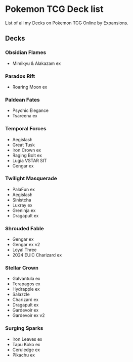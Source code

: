 # Pokemon TCG Deck list

List of all my Decks on Pokemon TCG Online by Expansions.

## Decks

### Obsidian Flames

- Mimikyu & Alakazam ex

### Paradox Rift

- Roaring Moon ex

### Paldean Fates

- Psychic Elegance
- Tsareena ex

### Temporal Forces

- Aegislash
- Great Tusk
- Iron Crown ex
- Raging Bolt ex
- Lugia VSTAR SIT
- Gengar ex

### Twilight Masquerade

- PalaFun ex
- Aegislash
- Sinistcha
- Luxray ex
- Greninja ex
- Dragapult ex

### Shrouded Fable

- Gengar ex
- Gengar ex v2
- Loyal Three
- 2024 EUIC Charizard ex

### Stellar Crown

- Galvantula ex
- Terapagos ex
- Hydrapple ex
- Salazzle
- Charizard ex
- Dragapult ex
- Gardevoir ex
- Gardevoir ex v2

### Surging Sparks

- Iron Leaves ex
- Tapu Koko ex
- Ceruledge ex
- Pikachu ex
